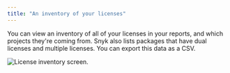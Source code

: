```yaml
---
title: "An inventory of your licenses"
---
```


You can view an inventory of all of your licenses in your reports, and which projects they're coming from. Snyk also lists packages that have dual licenses and multiple licenses. You can export this data as a CSV.

![License inventory screen.](https://res.cloudinary.com/snyk/image/upload/c_scale,q_auto,w_500/v1519055684/docs/license-inventory.png)
